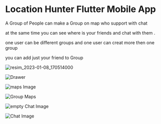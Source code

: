 # Location Hunter Flutter Mobile App
 A Group of People can make a Group on map who support with chat 

at the same time you can see where is your friends and chat with them .
 
 one user can be different groups and one user can creat more then one group 
 
you can add just your friend to Group




![resim_2023-01-08_170514000](https://user-images.githubusercontent.com/90513827/211200621-daf8a0dc-83f9-4d6a-b490-d77d7b5ff4a4.jpg)



![Drawer](https://user-images.githubusercontent.com/90513827/211200637-fdd35a7a-4b37-4a69-bb5e-2cd4e188c0e2.jpg)



![maps Image](https://user-images.githubusercontent.com/90513827/211200653-dee1b4f6-d502-4535-b36f-ae03000bdb57.jpg)



![Group Maps](https://user-images.githubusercontent.com/90513827/211200662-98e44400-d963-4eec-8f56-c08689ee6918.jpg)




![empty Chat Image](https://user-images.githubusercontent.com/90513827/211200672-8d69abfa-466c-42e6-b289-d5b094fec5cd.jpg)



![Chat Image](https://user-images.githubusercontent.com/90513827/211200677-70fdf69d-be4f-413e-8d50-2e0442afef11.jpg)












